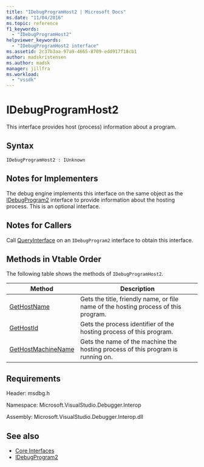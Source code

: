 ```yaml
---
title: "IDebugProgramHost2 | Microsoft Docs"
ms.date: "11/04/2016"
ms.topic: reference
f1_keywords:
  - "IDebugProgramHost2"
helpviewer_keywords:
  - "IDebugProgramHost2 interface"
ms.assetid: 2c37b3aa-97a9-4665-8709-edd917f18cb1
author: madskristensen
ms.author: madsk
manager: jillfra
ms.workload:
  - "vssdk"
---
```

# IDebugProgramHost2
This interface provides host (process) information about a program.

## Syntax

```
IDebugProgramHost2 : IUnknown
```

## Notes for Implementers
 The debug engine implements this interface on the same object as the [IDebugProgram2](../../../extensibility/debugger/reference/idebugprogram2.md) interface to provide information about the hosting process. This is an optional interface.

## Notes for Callers
 Call [QueryInterface](/cpp/atl/queryinterface) on an `IDebugProgram2` interface to obtain this interface.

## Methods in Vtable Order
 The following table shows the methods of `IDebugProgramHost2`.

|Method|Description|
|------------|-----------------|
|[GetHostName](../../../extensibility/debugger/reference/idebugprogramhost2-gethostname.md)|Gets the title, friendly name, or file name of the hosting process of this program.|
|[GetHostId](../../../extensibility/debugger/reference/idebugprogramhost2-gethostid.md)|Gets the process identifier of the hosting process of this program.|
|[GetHostMachineName](../../../extensibility/debugger/reference/idebugprogramhost2-gethostmachinename.md)|Gets the name of the machine the hosting process of this program is running on.|

## Requirements
 Header: msdbg.h

 Namespace: Microsoft.VisualStudio.Debugger.Interop

 Assembly: Microsoft.VisualStudio.Debugger.Interop.dll

## See also
- [Core Interfaces](../../../extensibility/debugger/reference/core-interfaces.md)
- [IDebugProgram2](../../../extensibility/debugger/reference/idebugprogram2.md)
